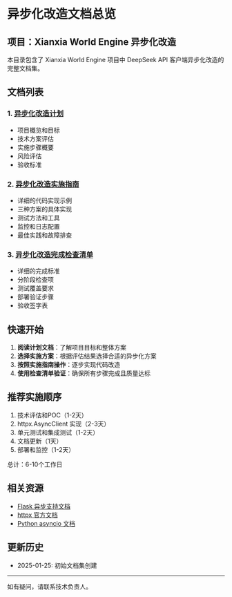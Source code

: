 # 异步化改造文档总览

## 项目：Xianxia World Engine 异步化改造

本目录包含了 Xianxia World Engine 项目中 DeepSeek API 客户端异步化改造的完整文档集。

## 文档列表

### 1. [异步化改造计划](./ASYNC_IMPLEMENTATION_PLAN.md)
- 项目概览和目标
- 技术方案评估
- 实施步骤概要
- 风险评估
- 验收标准

### 2. [异步化改造实施指南](./ASYNC_IMPLEMENTATION_GUIDE.md)
- 详细的代码实现示例
- 三种方案的具体实现
- 测试方法和工具
- 监控和日志配置
- 最佳实践和故障排查

### 3. [异步化改造完成检查清单](./ASYNC_IMPLEMENTATION_CHECKLIST.md)
- 详细的完成标准
- 分阶段检查项
- 测试覆盖要求
- 部署验证步骤
- 验收签字表

## 快速开始

1. **阅读计划文档**：了解项目目标和整体方案
2. **选择实施方案**：根据评估结果选择合适的异步化方案
3. **按照实施指南操作**：逐步实现代码改造
4. **使用检查清单验证**：确保所有步骤完成且质量达标

## 推荐实施顺序

1. 技术评估和POC（1-2天）
2. httpx.AsyncClient 实现（2-3天）
3. 单元测试和集成测试（1-2天）
4. 文档更新（1天）
5. 部署和监控（1-2天）

总计：6-10个工作日

## 相关资源

- [Flask 异步支持文档](https://flask.palletsprojects.com/en/2.3.x/async-await/)
- [httpx 官方文档](https://www.python-httpx.org/)
- [Python asyncio 文档](https://docs.python.org/3/library/asyncio.html)

## 更新历史

- 2025-01-25: 初始文档集创建

---
如有疑问，请联系技术负责人。